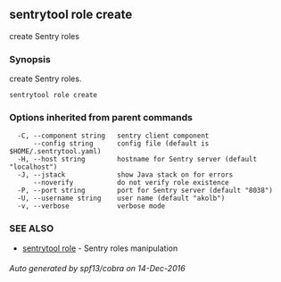 ## sentrytool role create

create Sentry roles

### Synopsis


create Sentry roles.

```
sentrytool role create
```

### Options inherited from parent commands

```
  -C, --component string   sentry client component
      --config string      config file (default is $HOME/.sentrytool.yaml)
  -H, --host string        hostname for Sentry server (default "localhost")
  -J, --jstack             show Java stack on for errors
      --noverify           do not verify role existence
  -P, --port string        port for Sentry server (default "8038")
  -U, --username string    user name (default "akolb")
  -v, --verbose            verbose mode
```

### SEE ALSO
* [sentrytool role](sentrytool_role.md)	 - Sentry roles manipulation

###### Auto generated by spf13/cobra on 14-Dec-2016
